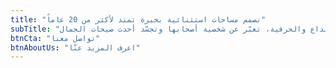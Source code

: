 ```yaml
---
title: "نصمم مساحات استثنائية بخبرة تمتد لأكثر من 20 عاماً"
subTitle: "تصاميم كارش تحكي قصصاً من الإبداع والحرفية، تعبّر عن شخصية أصحابها وتجسّد أحدث صيحات الجمال"
btnCta: "تواصل معنا"
btnAboutUs: "اعرف المزيد عنّا"
---
```

